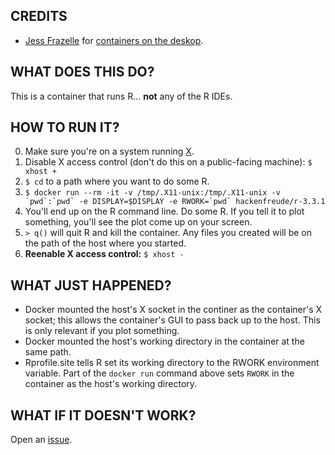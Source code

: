 ## CREDITS
* [Jess Frazelle](https://github.com/jfrazelle) for [containers on the deskop](https://blog.jessfraz.com/post/docker-containers-on-the-desktop/).

## WHAT DOES THIS DO?
This is a container that runs R... __not__ any of the R IDEs.

## HOW TO RUN IT?
0. Make sure you're on a system running [X](https://en.wikipedia.org/wiki/X_Window_System).
1. Disable X access control (don't do this on a public-facing machine): `$ xhost +`
2. `$ cd` to a path where you want to do some R.
3. ``$ docker run --rm -it -v /tmp/.X11-unix:/tmp/.X11-unix -v `pwd`:`pwd` -e DISPLAY=$DISPLAY -e RWORK=`pwd` hackenfreude/r-3.3.1``
4. You'll end up on the R command line. Do some R. If you tell it to plot something, you'll see the plot come up on your screen.
5. `> q()` will quit R and kill the container. Any files you created will be on the path of the host where you started.
6. __Reenable X access control:__ `$ xhost -`

## WHAT JUST HAPPENED?
* Docker mounted the host's X socket in the continer as the container's X socket; this allows the container's GUI to pass back up to the host. This is only relevant if you plot something.
* Docker mounted the host's working directory in the container at the same path.
* Rprofile.site tells R set its working directory to the RWORK environment variable. Part of the `docker run` command above sets `RWORK` in the container as the host's working directory.

## WHAT IF IT DOESN'T WORK?
Open an [issue](https://github.com/hackenfreude/docker-r-3.3.1/issues/new).
